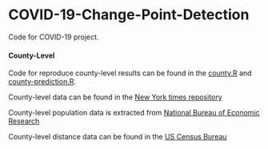 # COVID-19-Change-Point-Detection
Code for COVID-19 project.


#### County-Level 

Code for reproduce county-level results can be found in the [county.R](Covid-19-county.R)  and [county-prediction.R](Covid-19-county-prediction.R). 

County-level data can be found in the [New York times repository](https://raw.githubusercontent.com/nytimes/covid-19-data/master/us-counties.csv)


County-level population data is extracted from [National Bureau of Economic Research](https://www2.census.gov/programs-surveys/popest/datasets/2010-2019/counties/totals/co-est2019-alldata.csv)


County-level distance data can be found in the [US Census Bureau](http://data.nber.org/distance/2010/sf1/county/sf12010countydistance100miles.csv)
